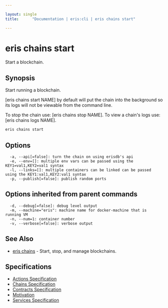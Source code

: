 ```yaml
---

layout: single
title:      "Documentation | eris:cli | eris chains start"

---
```


# eris chains start

Start a blockchain.

## Synopsis

Start running a blockchain.

[eris chains start NAME] by default will put the chain into the
background so its logs will not be viewable from the command line.

To stop the chain use:      [eris chains stop NAME].
To view a chain's logs use: [eris chains logs NAME].

```bash
eris chains start
```

## Options

```
  -a, --api[=false]: turn the chain on using erisdb's api
  -e, --env=[]: multiple env vars can be passed using the KEY1=val1,KEY2=val1 syntax
  -l, --links=[]: multiple containers can be linked can be passed using the KEY1:val1,KEY2:val1 syntax
  -p, --publish[=false]: publish random ports
```

## Options inherited from parent commands

```
  -d, --debug[=false]: debug level output
  -m, --machine="eris": machine name for docker-machine that is running VM
  -n, --num=1: container number
  -v, --verbose[=false]: verbose output
```

## See Also

* [eris chains](/docs/documentation/cli/0.11.0/eris_chains/)	 - Start, stop, and manage blockchains.

## Specifications

* [Actions Specification](/docs/documentation/cli/0.11.0/actions_specification/)
* [Chains Specification](/docs/documentation/cli/0.11.0/chains_specification/)
* [Contracts Specification](/docs/documentation/cli/0.11.0/contracts_specification/)
* [Motivation](/docs/documentation/cli/0.11.0/motivation/)
* [Services Specification](/docs/documentation/cli/0.11.0/services_specification/)


